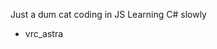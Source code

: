 Just a dum cat coding in JS
Learning C# slowly
- vrc_astra
<!---
AstraVRC/AstraVRC is a ✨ special ✨ repository because its `README.md` (this file) appears on your GitHub profile.
You can click the Preview link to take a look at your changes.
--->
